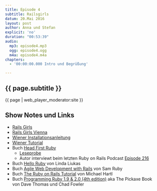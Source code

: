 ```yaml
---
title: Episode 4
subtitle: Railsgirls
datum: 20.Mai 2016
layout: post
author: Anna und Stefan
explicit: 'no'
duration: "00:53:39"
audio:
  mp3: episode4.mp3
  ogg: episode4.ogg
  m4a: episode4.m4a
chapters:
  - '00:00:00.000 Intro und Begrüßung'

---
```


## {{ page.subtitle }}

{{ page | web_player_moderator:site }}

## Show Notes und Links

* [Rails Girls](http://railsgirls.com)
* [Rails Girls Vienna](http://railsgirls.com/vienna2016-05)
* [Wiener Installationsanleitung](http://railsgirls.com/files/vienna/install)
* [Wiener Tutorial](http://railsgirls.com/files/vienna/tutorial_1)
* Buch [Head First Ruby](http://headfirstruby.com/)
  * [Leseprobe](http://cdn.oreillystatic.com/oreilly/booksamplers/9781449372651_sampler.pdf)
  * Autor interviewt beim letzten Ruby on Rails Podcast [Episode 216](http://5by5.tv/rubyonrails/216)
* Buch [Hello Ruby](http://www.helloruby.com/) von Linda Liukas
* Buch [Agile Web Development with Rails](https://pragprog.com/book/rails4/agile-web-development-with-rails-4) von Sam Ruby
* Buch [The Ruby on Rails Tutorial](https://www.railstutorial.org/) von Michael Hartl
* Buch [Programming Ruby 1.9 & 2.0 (4th edition)](https://pragprog.com/book/ruby4/programming-ruby-1-9-2-0) aka The Pickaxe Book von Dave Thomas und Chad Fowler
